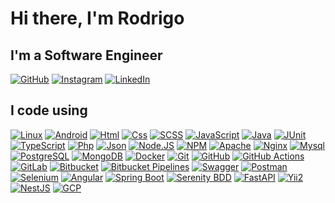 # Hi there, I'm Rodrigo 

## I'm a Software Engineer
<!--
<div align="center">
  <a href="https://datastudio.google.com/reporting/ffb6f727-9421-4c8c-a545-9e33fe118a20/page/Sm3PB">
  <img height="180em" src="https://github-readme-stats.vercel.app/api?username=perotedev&show_icons=true&theme=tokyonight&include_all_commits=true&count_private=true"/>
  <img height="180em" src="https://github-readme-stats.vercel.app/api/top-langs/?username=perotedev&layout=compact&langs_count=7&theme=tokyonight"/>
</div>

- 🧔 I am a graduated software engineering.
- 🌱 Postgraduate studies in Information Security and Data Science.
- 📫 What is the best way to contact me? rodripema@hotmail.com
-->

<!-- [![Linkedin](https://img.shields.io/badge/Linkedin-0077B5?style=for-the-badge&logo=linkedin&logoColor=white)](https://www.fb.com/perotedev/) -->
[![GitHub](https://img.shields.io/badge/Github-100000?style=for-the-badge&logo=github&logoColor=white)](https://github.com/perotedev)
[![Instagram](https://img.shields.io/badge/Follow%20@perotedev-0077B5?style=for-the-badge&logo=instagram&logoColor=white)](https://www.instagram.com/perotedev/)
[![LinkedIn](https://img.shields.io/badge/LinkedIn-rodrigo--perote--mascarenhas-0A66C2?style=for-the-badge&logo=linkedin&logoColor=white)](https://www.linkedin.com/in/rodrigo-perote-mascarenhas-2b2a582a7/)


## I code using

[![Linux](https://img.shields.io/badge/Linux-0077B5?style=flat-square&logo=linux&logoColor=white)]()
[![Android](https://img.shields.io/badge/Android-4EA94B?style=flat-square&logo=android&logoColor=white)]()
[![Html](https://img.shields.io/badge/Html-F05032?style=flat-square&logo=html5&logoColor=white)]()
[![Css](https://img.shields.io/badge/Css-007ACC?style=flat-square&logo=css3&logoColor=white)]()
[![SCSS](https://img.shields.io/badge/SCSS-CC6699?style=flat-square&logo=sass&logoColor=white)](https://sass-lang.com/documentation)
[![JavaScript](https://img.shields.io/badge/JavaScript-F7DF1E?style=flat-square&logo=javascript&logoColor=black)]()
[![Java](https://img.shields.io/badge/Java-CB3837?&style=flat-square&logo=openjdk&logoColor=white)]()
[![JUnit](https://img.shields.io/badge/JUnit-25A162?style=flat-square&logo=java&logoColor=white)]()
[![TypeScript](https://img.shields.io/badge/TypeScript-007ACC?style=flat-square&logo=typescript&logoColor=white)]()
[![Php](https://img.shields.io/badge/PHP-007ACC?style=flat-square&logo=php&logoColor=white)]()
[![Json](https://img.shields.io/badge/Json-F7DF1E?style=flat-square&logo=json&logoColor=black)]()
[![Node.JS](https://img.shields.io/badge/Node.js-43853D?style=flat-square&logo=node.js&logoColor=white)]()
[![NPM](https://img.shields.io/badge/NPM-CB3837?style=flat-square&logo=npm&logoColor=white)]()
[![Apache](https://img.shields.io/badge/Apache-326ce5?style=flat-square&logo=apache&logoColor=white)]()
[![Nginx](https://img.shields.io/badge/Nginx-009639?style=flat-square&logo=nginx&logoColor=white)]()
[![Mysql](https://img.shields.io/badge/Mysql-2CA5E0?style=flat-square&logo=mysql&logoColor=white)]()
[![PostgreSQL](https://img.shields.io/badge/PostgreSQL-336791?style=flat-square&logo=postgresql&logoColor=white)]()
[![MongoDB](https://img.shields.io/badge/MongoDB-4EA94B?style=flat-square&logo=mongodb&logoColor=white)]()
[![Docker](https://img.shields.io/badge/Docker-2CA5E0?style=flat-square&logo=docker&logoColor=white)]()
[![Git](https://img.shields.io/badge/Git-F05032?style=flat-square&logo=git&logoColor=white)]()
[![GitHub](https://img.shields.io/badge/GitHub-181717?style=flat-square&logo=github&logoColor=white)]()
[![GitHub Actions](https://img.shields.io/badge/GitHub%20Actions-2088FF?style=flat-square&logo=githubactions&logoColor=white)]()
[![GitLab](https://img.shields.io/badge/GitLab-FC6D26?style=flat-square&logo=gitlab&logoColor=white)]()
[![Bitbucket](https://img.shields.io/badge/Bitbucket-0052CC?style=flat-square&logo=bitbucket&logoColor=white)]()
[![Bitbucket Pipelines](https://img.shields.io/badge/Bitbucket%20Pipelines-0052CC?style=flat-square&logo=bitbucket&logoColor=white)]()
[![Swagger](https://img.shields.io/badge/Swagger-4EA94B?style=flat-square&logo=swagger&logoColor=white)]()
[![Postman](https://img.shields.io/badge/Postman-FF6C37?style=flat-square&logo=Postman&logoColor=white)]()
[![Selenium](https://img.shields.io/badge/Selenium-43B02A?style=flat-square&logo=selenium&logoColor=white)]()
[![Angular](https://img.shields.io/badge/Angular-CB3837?style=flat-square&logo=angular&logoColor=white)]()
[![Spring Boot](https://img.shields.io/badge/SpringBoot-43853D?&style=flat-square&logo=spring-boot&logoColor=white)]()
[![Serenity BDD](https://img.shields.io/badge/Serenity-4E9CAF?style=flat-square&logo=testing-library&logoColor=white)]()
[![FastAPI](https://img.shields.io/badge/FastAPI-43853D?style=flat-square&logo=fastapi&logoColor=white)]()
[![Yii2](https://img.shields.io/badge/Yii2-0C4C8A?style=flat-square&logo=yii&logoColor=white)]()
[![NestJS](https://img.shields.io/badge/NestJS-E0234E?style=flat-square&logo=nestjs&logoColor=white)]()
[![GCP](https://img.shields.io/badge/GCP-4285F4?style=flat-square&logo=google-cloud&logoColor=white)]()


<!-- [![gRPC](https://img.shields.io/badge/gRPC-000000?style=flat-square&logo=grpc&logoColor=white)]() -->
<!-- [![Python](https://img.shields.io/badge/Python-00ADD8?style=flat-square&logo=python&logoColor=white)]() -->
<!-- <img src="https://imgur.com/rilHVxA.png"/>  -->

<!--
**rpm-95/rpm-95** is a ✨ _special_ ✨ repository because its `README.md` (this file) appears on your GitHub profile.

Here are some ideas to get you started:

- 🔭 I’m currently working on ...
- 🌱 I’m currently learning ...
- 👯 I’m looking to collaborate on ...
- 🤔 I’m looking for help with ...
- 💬 Ask me about ...
- 📫 How to reach me: ...
- 😄 Pronouns: ...
- ⚡ Fun fact: ...
-->
